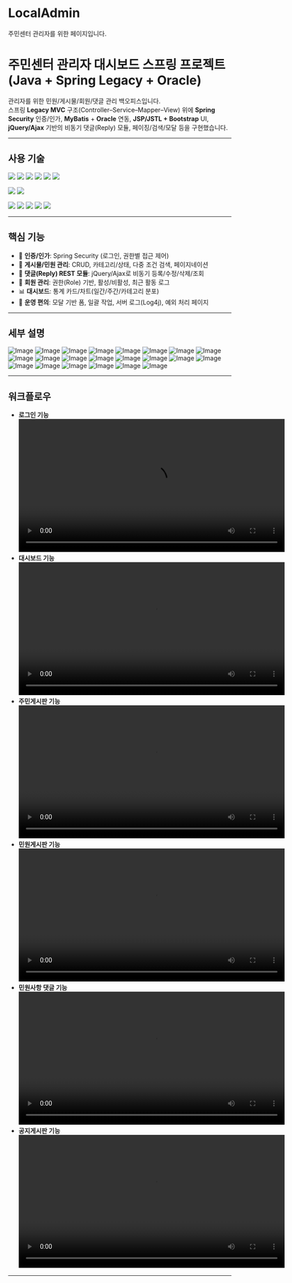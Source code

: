# LocalAdmin
주민센터 관리자를 위한 페이지입니다.

# 주민센터 관리자 대시보드 스프링 프로젝트 (Java + Spring Legacy + Oracle)




관리자를 위한 민원/게시물/회원/댓글 관리 백오피스입니다.  
스프링 **Legacy MVC** 구조(Controller–Service–Mapper–View) 위에 **Spring Security** 인증/인가, **MyBatis** + **Oracle** 연동, **JSP/JSTL + Bootstrap** UI, **jQuery/Ajax** 기반의 비동기 댓글(Reply) 모듈, 페이징/검색/모달 등을 구현했습니다.

---

## 사용 기술
<p>
  <img src="https://img.shields.io/badge/HTML5-E34F26?style=flat-square&logo=html5&logoColor=fff"/>
  <img src="https://img.shields.io/badge/CSS3-1572B6?style=flat-square&logo=css3&logoColor=fff"/> 
  <img src="https://img.shields.io/badge/JavaScript-F7DF1E?style=flat-square&logo=JavaScript&logoColor=fff"/> 
  <img src="https://img.shields.io/badge/jQuery-0769AD?style=flat-square&logo=jQuery&logoColor=fff"/> 
  <img src="https://img.shields.io/badge/React-61DAFB?style=flat-square&logo=React&logoColor=fff"/>
  <img src="https://img.shields.io/badge/Spring-6DB33F?style=flat-square&logo=spring&logoColor=fff"/>
</p>
<p>
  <img src="https://img.shields.io/badge/Oracle-F80000?style=flat-square&logo=Oracle&logoColor=4479A1"/> 
  <img src="https://img.shields.io/badge/JAVA-8F0000?style=flat-square&logo=Java&logoColor=4479A1"/>
</p>
<p>
  <img src="https://img.shields.io/badge/Notion-ffffff?style=flat-square&logo=Notion&logoColor=black"/> 
  <img src="https://img.shields.io/badge/GitHub-gray?style=flat-square&logo=GitHub&logoColor=black"/> 
  <img src="https://img.shields.io/badge/Git-blue?style=flat-square&logo=Git&logoColor=F05032"/> 
  <img src="https://img.shields.io/badge/Visual Studio Code-007ACC?style=flat-square&logo=visualstudiocode&logoColor=#007ACC"/> 
  <img src="https://img.shields.io/badge/Eclipse IDE-2C2255?style=flat-square&logo=eclipseide&logoColor=#fff"/> 
</p>

---

## 핵심 기능
- 🔐 **인증/인가**: Spring Security (로그인, 권한별 접근 제어)
- 📄 **게시물/민원 관리**: CRUD, 카테고리/상태, 다중 조건 검색, 페이지네이션
- 💬 **댓글(Reply) REST 모듈**: jQuery/Ajax로 비동기 등록/수정/삭제/조회
- 👥 **회원 관리**: 권한(Role) 기반, 활성/비활성, 최근 활동 로그
- 📊 **대시보드**: 통계 카드/차트(일간/주간/카테고리 분포)
- 🧰 **운영 편의**: 모달 기반 폼, 일괄 작업, 서버 로그(Log4j), 예외 처리 페이지

---

## 세부 설명

![Image](https://github.com/user-attachments/assets/39d091ce-1244-49d2-8658-1fefdb285482)
![Image](https://github.com/user-attachments/assets/68350e24-7f82-41e3-b0ce-899f290c2cfd)
![Image](https://github.com/user-attachments/assets/376c840f-f5e6-4d71-bc50-866a351a0fdd)
![Image](https://github.com/user-attachments/assets/eac85e12-d23d-45db-aa89-bd717d98966c)
![Image](https://github.com/user-attachments/assets/0d194330-e6d8-4cd1-8474-c33cfa038042)
![Image](https://github.com/user-attachments/assets/114d0775-76b1-402c-966f-aa2dc04f5550)
![Image](https://github.com/user-attachments/assets/2a6ffd54-585e-4c36-8d68-14bebd288584)
![Image](https://github.com/user-attachments/assets/c0f4ce69-8ee5-466f-baad-a967e0e0f00d)
![Image](https://github.com/user-attachments/assets/51d01921-6e33-4cc4-b193-337ec56b3b4d)
![Image](https://github.com/user-attachments/assets/0dd342fe-ac9d-41f0-b7f9-62f7d8f30bdb)
![Image](https://github.com/user-attachments/assets/fba1394f-d4d0-4391-89c3-7ac28486a360)
![Image](https://github.com/user-attachments/assets/4d6e382b-67b9-4fa4-abf4-7584679676e3)
![Image](https://github.com/user-attachments/assets/13645df5-9c65-4f41-90df-6b7917bd7e0f)
![Image](https://github.com/user-attachments/assets/3fe240a8-f7e7-43f8-b57f-3bb515f7a412)
![Image](https://github.com/user-attachments/assets/7a189ac8-6f13-4c28-8e1c-429169bfa03e)
![Image](https://github.com/user-attachments/assets/52adf094-376f-497d-bd99-136ad20ff6f7)
![Image](https://github.com/user-attachments/assets/1c4f1ffe-70d5-4540-9cc7-e522f62d45da)
![Image](https://github.com/user-attachments/assets/638f3e11-6152-405e-90dc-a6f090470fcc)
![Image](https://github.com/user-attachments/assets/fe087a39-e957-40e1-bc2e-7a8a5098966b)
![Image](https://github.com/user-attachments/assets/dedd7c62-ec11-4bc8-95c8-56b4f0b12ed3)
![Image](https://github.com/user-attachments/assets/17261059-2970-455b-955f-ef91b529f75c)
![Image](https://github.com/user-attachments/assets/3a54f665-ce0b-4e2e-8783-3bf93a8ad92d)

---

## 워크플로우

- **로그인 기능
<video src="https://github.com/user-attachments/assets/ab27b76e-b0a4-46d9-978c-4d604dea5c71" controls width="600"></video>**
- **대시보드 기능
<video src="https://github.com/user-attachments/assets/ca260186-5a54-45e0-8e0b-c5ac1fb408a8" controls width="600"></video>**
- **주민게시판 기능
<video src="https://github.com/user-attachments/assets/e3153ea0-fb7b-4fae-b9b7-3ef7b583faea" controls width="600"></video>**
- **민원게시판 기능
<video src="https://github.com/user-attachments/assets/5bcd9f68-4724-45ec-8d1e-a328ad1e3eb4" controls width="600"></video>**
- **민원사항 댓글 기능
<video src="https://github.com/user-attachments/assets/dfd67d4d-b534-4980-922e-499058f6deb5" controls width="600"></video>**
- **공지게시판 기능
<video src="https://github.com/user-attachments/assets/a1c209a0-56f0-4c48-8cd5-05f525bf94be" controls width="600"></video>**

---
